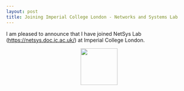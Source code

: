 ```yaml
---
layout: post
title: Joining Imperial College London - Networks and Systems Lab
---
```


I am pleased to announce that I have joined NetSys Lab (https://netsys.doc.ic.ac.uk/) at Imperial College London.

<p align="center">
<a href="https://netsys.doc.ic.ac.uk/index.html"><img src="https://zhonghaozhan.github.io/images/netsys.png" width="100"/>